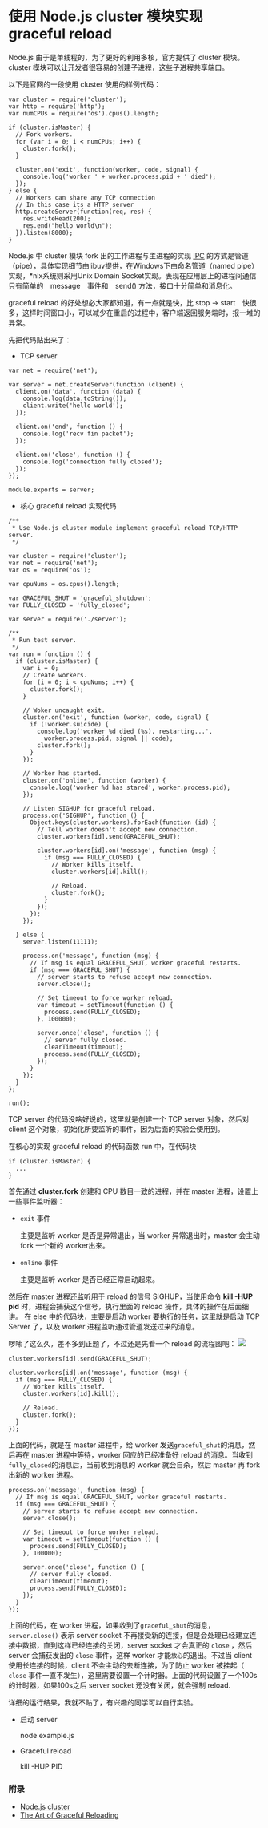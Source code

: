 # 使用 Node.js cluster 模块实现 graceful reload


Node.js 由于是单线程的，为了更好的利用多核，官方提供了 cluster 模块。
cluster 模块可以让开发者很容易的创建子进程，这些子进程共享端口。

以下是官网的一段使用 cluster 使用的样例代码：

```
var cluster = require('cluster');
var http = require('http');
var numCPUs = require('os').cpus().length;

if (cluster.isMaster) {
  // Fork workers.
  for (var i = 0; i < numCPUs; i++) {
    cluster.fork();
  }

  cluster.on('exit', function(worker, code, signal) {
    console.log('worker ' + worker.process.pid + ' died');
  });
} else {
  // Workers can share any TCP connection
  // In this case its a HTTP server
  http.createServer(function(req, res) {
    res.writeHead(200);
    res.end("hello world\n");
  }).listen(8000);
}
```

Node.js 中 cluster 模块 fork 出的工作进程与主进程的实现 [IPC](http://zh.wikipedia.org/wiki/%E8%A1%8C%E7%A8%8B%E9%96%93%E9%80%9A%E8%A8%8A) 的方式是管道（pipe），具体实现细节由libuv提供，在Windows下由命名管道（named pipe）实现，*nix系统则采用Unix Domain Socket实现。表现在应用层上的进程间通信只有简单的　message　事件和　send() 方法，接口十分简单和消息化。

graceful reload 的好处想必大家都知道，有一点就是快，比 stop -> start　快很多，这样时间窗口小，可以减少在重启的过程中，客户端返回服务端时，报一堆的异常。

先把代码贴出来了：

+ TCP server

```
var net = require('net');

var server = net.createServer(function (client) {
  client.on('data', function (data) {
    console.log(data.toString());
    client.write('hello world');
  });

  client.on('end', function () {
    console.log('recv fin packet');
  });

  client.on('close', function () {
    console.log('connection fully closed');
  });
});

module.exports = server;
```

+ 核心 graceful reload 实现代码

```
/**
 * Use Node.js cluster module implement graceful reload TCP/HTTP server.
 */

var cluster = require('cluster');
var net = require('net');
var os = require('os');

var cpuNums = os.cpus().length;

var GRACEFUL_SHUT = 'graceful_shutdown';
var FULLY_CLOSED = 'fully_closed';

var server = require('./server');

/**
 * Run test server.
 */
var run = function () {
  if (cluster.isMaster) {
    var i = 0;
    // Create workers.
    for (i = 0; i < cpuNums; i++) {
      cluster.fork();
    }

    // Woker uncaught exit.
    cluster.on('exit', function (worker, code, signal) {
      if (!worker.suicide) {
        console.log('worker %d died (%s). restarting...',
          worker.process.pid, signal || code);
        cluster.fork();
      }
    });

    // Worker has started.
    cluster.on('online', function (worker) {
      console.log('worker %d has stared', worker.process.pid);
    });

    // Listen SIGHUP for graceful reload.
    process.on('SIGHUP', function () {
      Object.keys(cluster.workers).forEach(function (id) {
        // Tell worker doesn't accept new connection.
        cluster.workers[id].send(GRACEFUL_SHUT);

        cluster.workers[id].on('message', function (msg) {
          if (msg === FULLY_CLOSED) {
            // Worker kills itself.
            cluster.workers[id].kill();

            // Reload.
            cluster.fork();
          }
        });
      });
    });

  } else {
    server.listen(11111);

    process.on('message', function (msg) {
      // If msg is equal GRACEFUL_SHUT, worker graceful restarts.
      if (msg === GRACEFUL_SHUT) {
        // server starts to refuse accept new connection.
        server.close();

        // Set timeout to force worker reload.
        var timeout = setTimeout(function () {
          process.send(FULLY_CLOSED);
        }, 100000);

        server.once('close', function () {
          // server fully closed.
          clearTimeout(timeout);
          process.send(FULLY_CLOSED);
        });
      }
    });
  }
};

run();
```

TCP server 的代码没啥好说的，这里就是创建一个 TCP server 对象，然后对 client 这个对象，初始化所要监听的事件，因为后面的实验会使用到。

在核心的实现 graceful reload 的代码函数 run 中，在代码块

```
if (cluster.isMaster) {
  ...
}
```

首先通过 **cluster.fork** 创建和 CPU 数目一致的进程，并在 master 进程，设置上一些事件监听器：

+ `exit` 事件

	主要是监听 worker 是否是异常退出，当 worker 异常退出时，master 会主动 fork 一个新的 worker出来。

+ `online` 事件

	主要是监听 worker 是否已经正常启动起来。


然后在 master 进程还监听用于 reload 的信号 SIGHUP，当使用命令 **kill -HUP pid** 时，进程会捕获这个信号，执行里面的 reload 操作，具体的操作在后面细讲。
在 else 中的代码块，主要是启动 worker 要执行的任务，这里就是启动 TCP Server 了，以及 worker 进程监听通过管道发送过来的消息。

啰嗦了这么久，差不多到正题了，不过还是先看一个 reload 的流程图吧：
![](./reload_predure.png)

```
cluster.workers[id].send(GRACEFUL_SHUT);

cluster.workers[id].on('message', function (msg) {
  if (msg === FULLY_CLOSED) {
    // Worker kills itself.
    cluster.workers[id].kill();

    // Reload.
    cluster.fork();
  }
});
```

上面的代码，就是在 master 进程中，给 worker 发送`graceful_shut`的消息，然后再在 master 进程中等待，worker 回应的已经准备好 reload 的消息。当收到`fully_closed`的消息后，当前收到消息的 worker 就会自杀，然后 master 再 fork 出新的 worker 进程。

```
process.on('message', function (msg) {
  // If msg is equal GRACEFUL_SHUT, worker graceful restarts.
  if (msg === GRACEFUL_SHUT) {      
  	// server starts to refuse accept new connection.
    server.close();

    // Set timeout to force worker reload.
    var timeout = setTimeout(function () {
      process.send(FULLY_CLOSED);
    }, 100000);
    
    server.once('close', function () {
      // server fully closed.
      clearTimeout(timeout);
      process.send(FULLY_CLOSED);
    });
  }
});
```
上面的代码，在 worker 进程，如果收到了`graceful_shut`的消息， `server.close()` 表示 server socket 不再接受新的连接，但是会处理已经建立连接中数据，直到这样已经连接的关闭，server socket 才会真正的 `close` ，然后 server 会捕获发出的 `close` 事件，这样 worker 才能`放心`的退出。不过当 client 使用长连接的时候，client 不会主动的去断连接，为了防止 worker 被挂起（ `close` 事件一直不发生），这里需要设置一个计时器。上面的代码设置了一个100s的计时器，如果100s之后 server socket 还没有关闭，就会强制 reload.

详细的运行结果，我就不贴了，有兴趣的同学可以自行实验。

+ 启动 server
	
	node example.js

+ Graceful reload

	kill -HUP PID
	

### 附录

+ [Node.js cluster](https://nodejs.org/api/cluster.html)
+ [The Art of Graceful Reloading](http://uwsgi-docs.readthedocs.org/en/latest/articles/TheArtOfGracefulReloading.html)

